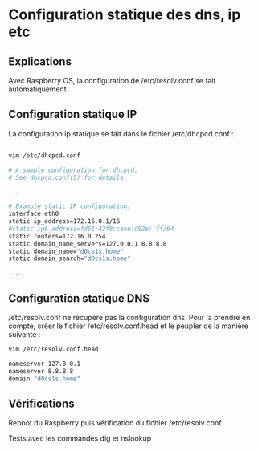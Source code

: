 # Configuration statique des dns, ip etc
## Explications

Avec Raspberry OS, la configuration de /etc/resolv.conf se fait automatiquement

## Configuration statique IP

La configuration ip statique se fait dans le fichier /etc/dhcpcd.conf :

```bash

vim /etc/dhcpcd.conf

# A sample configuration for dhcpcd.
# See dhcpcd.conf(5) for details.

...

# Example static IP configuration:
interface eth0
static ip_address=172.16.0.1/16
#static ip6_address=fd51:42f8:caae:d92e::ff/64
static routers=172.16.0.254
static domain_name_servers=127.0.0.1 8.8.8.8
static domain_name="d0cs1s.home"
static domain_search="d0cs1s.home"

...
```

## Configuration statique DNS

/etc/resolv.conf ne récupère pas la configuration dns. Pour la prendre en compte, créer le fichier /etc/resolv.conf.head et le peupler de la manière suivante :

```bash
vim /etc/resolv.conf.head

nameserver 127.0.0.1
nameserver 8.8.8.8
domain "d0cs1s.home"
```

## Vérifications

Reboot du Raspberry puis vérification du fichier /etc/resolv.conf.

Tests avec les commandes dig et nslookup
